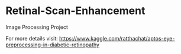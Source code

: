 # Retinal-Scan-Enhancement
Image Processing Project

For more details visit: https://www.kaggle.com/ratthachat/aptos-eye-preprocessing-in-diabetic-retinopathy
